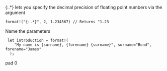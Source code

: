 

{:.*} lets you specify the decimal precision of floating point numbers via the argument
```
format!("{:.*}", 2, 1.234567) // Returns "1.23
```

Name the parameters
```
 let introduction = format!(
    "My name is {surname}, {forename} {surname}", surname="Bond", forename="James"
  );
``` 

pad 0
```
  
```